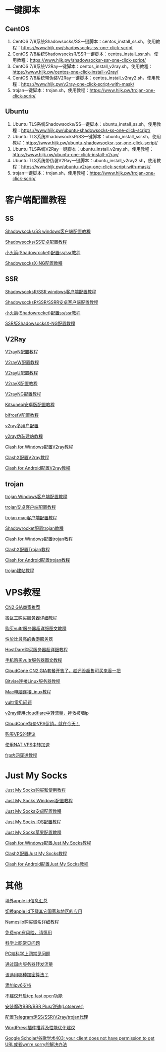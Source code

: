 # 一键脚本

## CentOS

1. CentOS 7/8系统Shadowsocks/SS一键脚本：centos_install_ss.sh，使用教程：<https://www.hijk.pw/shadowsocks-ss-one-click-script>
2. CentOS 7/8系统ShadowsocksR/SSR一键脚本：centos_install_ssr.sh，使用教程：<https://www.hijk.pw/shadowsocksr-ssr-one-click-script/>
3. CentOS 7/8系统V2Ray一键脚本：centos_install_v2ray.sh，使用教程：<https://www.hijk.pw/centos-one-click-install-v2ray/>
4. CentOS 7/8系统带伪装V2Ray一键脚本：centos_install_v2ray2.sh，使用教程：<https://www.hijk.pw/v2ray-one-click-script-with-mask/>
5. trojan一键脚本：trojan.sh，使用教程：<https://www.hijk.pw/trojan-one-click-scrip/>

## Ubuntu

1. Ubuntu TLS系统Shadowsocks/SS一键脚本：ubuntu_install_ss.sh，使用教程：<https://www.hijk.pw/ubuntu-shadowsocks-ss-one-click-script/>
2. Ubuntu TLS系统ShadowsocksR/SS一键脚本：ubuntu_install_ssr.sh，使用教程：<https://www.hijk.pw/ubuntu-shadowsocksr-ssr-one-click-script/>
3. Ubuntu TLS系统V2Ray一键脚本：ubuntu_install_v2ray.sh，使用教程：<https://www.hijk.pw/ubuntu-one-click-install-v2ray/>
4. Ubuntu TLS系统带伪装V2Ray一键脚本：ubuntu_install_v2ray2.sh，使用教程：<https://www.hijk.pw/ubuntu-v2ray-one-click-script-with-mask/>
5. trojan一键脚本：trojan.sh，使用教程：<https://www.hijk.pw/trojan-one-click-scrip/>

# 客户端配置教程

## SS

[Shadowsocks/SS windows客户端配置教程](https://www.hijk.pw/shadowsocks-windows-client-config-tutorial/)

[Shadowsocks/SS安卓配置教程](https://www.hijk.pw/shadowsocks-android-config-tutorial/)

[小火箭(Shadowrocket)配置ss/ssr教程](https://www.hijk.pw/shadowrocket-config-shadowsocks-shadowsocksr-tutorial/)
 	
[ShadowsocksX-NG配置教程](https://www.hijk.pw/shadowsocksx-ng-config-tutorial/)

## SSR

[ShadowsocksR/SSR windows客户端配置教程](https://www.hijk.pw/shadowsocksr-ssr-windows-client-config-tutorial/)
 	
[ShadowsocksR/SSR/SSRR安卓客户端配置教程](https://www.hijk.pw/shadowsocksr-ssr-ssrr-android-config-tutorial/)

[小火箭(Shadowrocket)配置ss/ssr教程](https://www.hijk.pw/shadowrocket-config-shadowsocks-shadowsocksr-tutorial/)

[SSR版ShadowsocksX-NG配置教程](https://www.hijk.pw/ssr-shadowsocksx-ng-config-tutorial/)

## V2Ray

[V2rayN配置教程](https://www.hijk.pw/v2rayn-config-tutorial/)

[V2rayW配置教程](https://www.hijk.pw/v2rayw-config-tutorial/)

[V2rayU配置教程](https://www.hijk.pw/v2rayu-config-tutorial/)

[V2rayX配置教程](https://www.hijk.pw/v2rayx-config-tutorial/)

[V2rayNG配置教程](https://www.hijk.pw/v2rayng-config-tutorial/)

[Kitsunebi安卓版配置教程](https://www.hijk.pw/kitsunebi-android-config-tutorial/)

[bifrostV配置教程](https://www.hijk.pw/bifrostv-config-tutorial/)

[v2ray多用户配置](https://www.hijk.pw/v2ray-multiple-users/)

[v2ray伪装建站教程](https://www.hijk.pw/v2ray-mask-with-website/)

[Clash for Windows配置V2ray教程](https://www.hijk.pw/clash-for-windows-v2ray-tutorial/)

[ClashX配置V2ray教程](https://www.hijk.pw/clashx-config-v2ray-tutorial/)

[Clash for Android配置V2ray教程](https://www.hijk.pw/clash-for-android-config-v2ray-tutorial/)

## trojan

[trojan Windows客户端配置教程](https://www.hijk.pw/trojan-windows-client-tutorial/)

[trojan安卓客户端配置教程](https://www.hijk.pw/trojan-android-client-config-tutorial/)

[trojan mac客户端配置教程](https://www.hijk.pw/trojan-mac-client-config-tutorial/)

[Shadowrocket配置trojan教程](https://www.hijk.pw/shadowrocket-config-trojan-tutorial/)

[Clash for Windows配置trojan教程](https://www.hijk.pw/clash-for-windows-trojan-config/)

[ClashX配置Trojan教程](https://www.hijk.pw/clashx-config-trojan-tutorial/)

[Clash for Android配置trojan教程](https://www.hijk.pw/clash-for-android-config-trojan-tutorial/)

[trojan建站教程](https://www.hijk.pw/build-website-with-trojan/)

# VPS教程

[CN2 GIA商家推荐](https://www.hijk.pw/cn2-gia-merchants/)

[搬瓦工购买服务器详细教程](https://www.hijk.pw/bandwagonghost-buy-vps-tutorial/)

[购买vultr服务器超详细图文教程](https://www.hijk.pw/vultr-buy-vps-tutorial/)

[性价比最高的香港服务器](https://www.hijk.pw/best-hongkong-vps/)

[HostDare购买服务器超详细教程](https://www.hijk.pw/hostdare-buy-vps-tutorial/)

[手机购买vultr服务器图文教程](https://www.hijk.pw/buy-vultr-vps-in-mobile/)

[CloudCone CN2 GIA套餐开售了，趁还没超售可买来香一把](https://www.hijk.pw/cloudcone-cn2-gia-plans-on-sale/)

[Bitvise连接Linux服务器教程](https://www.hijk.pw/bitvise-connect-linux-server-tutorial/)

[Mac电脑连接Linux教程](https://www.hijk.pw/mac-connect-to-linux-tutorial/)

[vultr常见问题](hijk.pw/vultr-faq/)

[v2ray使用cloudflare中转流量，拯救被墙ip](https://www.hijk.pw/use-cloudflare-unlock-blocked-ip/)

[CloudCone特价VPS促销，就在今天！](https://www.hijk.pw/cloudcone-special-vps-offers/)

[购买VPS的建议](https://www.hijk.pw/buy-vps-tips/)

[使用NAT VPS中转加速](https://www.hijk.pw/use-nat-vps-forward-traffic/)

[frp内网穿透教程](https://www.hijk.pw/frp-nat-tunnel-tutorial/)

# Just My Socks

[Just My Socks购买和使用教程](https://www.hijk.pw/just-my-socks-buy-and-use-tutorial/)

[Just My Socks Windows配置教程](https://www.hijk.pw/just-my-socks-windows-config-tutorial/)

[Just My Socks安卓配置教程](https://www.hijk.pw/just-my-socks-android-config-tutorial/)

[Just My Socks iOS配置教程](https://www.hijk.pw/just-my-socks-ios-config-tutorial/)

[Just My Socks苹果配置教程](https://www.hijk.pw/just-my-socks-mac-config-tutorial/)

[Clash for Windows配置Just My Socks教程](https://www.hijk.pw/clash-for-windows-config-just-my-socks-tutorial/)

[ClashX配置Just My Socks教程](https://www.hijk.pw/clashx-config-just-my-socks-tutorial/)

[Clash for Android配置Just My Socks教程](https://www.hijk.pw/clash-for-android-config-just-my-socks-tutorial/)

# 其他

[境外apple id信息汇总](https://www.hijk.pw/external-apple-id-summary/)

[切换apple id下载其它国家和地区的应用](https://www.hijk.pw/switch-appleid-to-download-app/)

[Namesilo购买域名详细教程](https://www.hijk.pw/namesilo-buy-domain-tutorial/)

[免费vpn有风险，请慎用](https://www.hijk.pw/be-careful-when-use-free-vpn/)

[科学上网常见问题](https://www.hijk.pw/vpn-faq/)

[PC端科学上网常见问题](https://www.hijk.pw/pc-vpn-problem-faq/)

[通过国内服务器转发流量](https://www.hijk.pw/forward-traffic-via-internal-vps/)

[该选用哪种加密算法？](https://www.hijk.pw/choose-crypto-method/)

[添加ipv6支持](https://www.hijk.pw/add-ipv6-support/)

[不建议开启tcp fast open功能](https://www.hijk.pw/donot-use-tcp-fast-open/)

[安装魔改BBR/BBR Plus/锐速(Lotserver)](https://www.hijk.pw/install-bbr-plus-lotserver/)

[配置Telegram走SS/SSR/V2ray/trojan代理](https://www.hijk.pw/pc-config-telegram-use-proxy/)

[WordPress插件推荐及性能优化建议](https://www.hijk.pw/wordpress-plugin-recommand-and-mentions/)

[Google Scholar/谷歌学术403: your client does not have permission to get URL或者we’re sorry的解决办法](https://www.hijk.pw/google-scholar-403-error-solution/)

